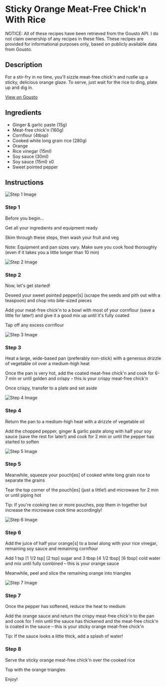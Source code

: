 # Sticky Orange Meat-Free Chick'n With Rice

NOTICE: All of these recipes have been retrieved from the Gousto API. I do not claim ownership of any recipes in these files. These recipes are provided for informational purposes only, based on publicly available data from Gousto.

## Description

For a stir-fry in no time, you'll sizzle meat-free chick'n and rustle up a sticky, delicious orange glaze. To serve, just wait for the rice to ding, plate up and dig in.

[View on Gousto](https://www.gousto.co.uk/recipes/cookbook/sticky-orange-meat-free-chicken-with-rice)

## Ingredients

- Ginger & garlic paste (15g)
- Meat-free chick'n (160g)
- Cornflour (4tbsp)
- Cooked white long grain rice (280g)
- Orange
- Rice vinegar (15ml)
- Soy sauce (30ml)
- Soy sauce (15ml) x0
- Sweet pointed pepper

## Instructions

![Step 1 Image](https://production-media.gousto.co.uk/cms/recipe-step-image/Step-1-1650971080719-x200.jpg)

### Step 1

Before you begin...

Get all your ingredients and equipment ready

Skim through these steps, then wash your fruit and veg

Note: Equipment and pan sizes vary. Make sure you cook food thoroughly (even if it takes you a little longer than 10 min)

![Step 2 Image](https://production-media.gousto.co.uk/cms/recipe-step-image/Step-2-1650971027660-x200.jpg)

### Step 2

Now, let's get started!

Deseed your sweet pointed pepper[s] (scrape the seeds and pith out with a teaspoon) and chop into bite-sized pieces

Add your meat-free chick'n to a bowl with most of your cornflour (save a little for later!) and give it a good mix up until it's fully coated

Tap off any excess cornflour

![Step 3 Image](https://production-media.gousto.co.uk/cms/recipe-step-image/Step-3-1650971030561-x200.jpg)

### Step 3

Heat a large, wide-based pan (preferably non-stick) with a generous drizzle of vegetable oil over a medium-high heat

Once the pan is very hot, add the coated meat-free chick'n and cook for 6-7 min or until golden and crispy – this is your crispy meat-free chick'n

Once crispy, transfer to a plate and set aside

![Step 4 Image](https://production-media.gousto.co.uk/cms/recipe-step-image/Step-4-1650971034310-x200.jpg)

### Step 4

Return the pan to a medium-high heat with a drizzle of vegetable oil

Add the chopped pepper, ginger & garlic paste along with half your soy sauce (save the rest for later!) and cook for 2 min or until the pepper has started to soften

![Step 5 Image](https://production-media.gousto.co.uk/cms/recipe-step-image/Step-5-1650971037604-x200.jpg)

### Step 5

Meanwhile, squeeze your pouch[es]<span class="text-danger"> </span>of cooked white long grain rice to separate the grains

Tear the top corner of the pouch[es] (just a little!) and microwave for 2 min or until piping hot

Tip: If you're cooking two or more pouches, pop them in together but increase the microwave cook time accordingly!

![Step 6 Image](https://production-media.gousto.co.uk/cms/recipe-step-image/Step-6-1650971040868-x200.jpg)

### Step 6

Add the juice of half your orange[s] to a bowl along with your rice vinegar, remaining soy sauce and remaining cornflour

Add 1 tsp <span class="text-purple">[1 1/2 tsp]</span> <span class="text-danger">[2 tsp]</span> sugar and 3 tbsp <span class="text-purple">[4 1/2 tbsp]</span> <span class="text-danger">[6 tbsp]</span> cold water and mix until fully combined – this is your orange sauce

Meanwhile, peel and slice the remaining orange into triangles

![Step 7 Image](https://production-media.gousto.co.uk/cms/recipe-step-image/Step-7-1650971044599-x200.jpg)

### Step 7

Once the pepper has softened, reduce the heat to medium

Add the orange sauce and return the crispy meat-free chick'n to the pan and cook for 1 min until the sauce has thickened and the meat-free chick'n is coated in the sauce – this is your sticky orange meat-free chick'n

Tip: If the sauce looks a little thick, add a splash of water!

### Step 8

Serve the sticky orange meat-free chick'n over the cooked rice

Top with the orange triangles

Enjoy!

